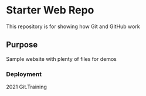 # Starter Web Repo

This repository is for showing how Git and GitHub work

## Purpose

Sample website with plenty of files for demos

### Deployment

2021 Git.Training